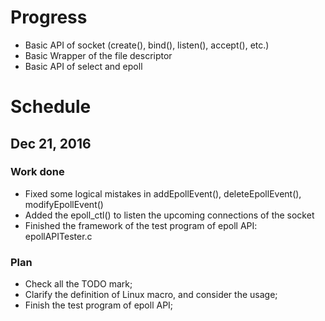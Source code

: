# Progress
* Basic API of socket (create(), bind(), listen(), accept(), etc.)
* Basic Wrapper of the file descriptor
* Basic API of select and epoll

# Schedule

## Dec 21, 2016

### Work done
* Fixed some logical mistakes in addEpollEvent(), deleteEpollEvent(), modifyEpollEvent()
* Added the epoll\_ctl() to listen the upcoming connections of the socket
* Finished the framework of the test program of epoll API: epollAPITester.c

### Plan
* Check all the TODO mark;
* Clarify the definition of Linux macro, and consider the usage;
* Finish the test program of epoll API;
